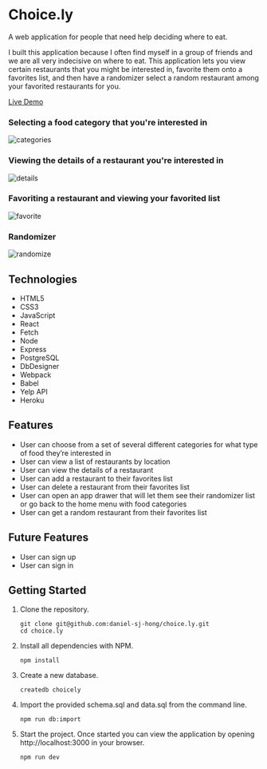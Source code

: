 # Choice.ly

A web application for people that need help deciding where to eat.

I built this application because I often find myself in a group of friends and we are all very indecisive on where to eat. This application lets you view certain restaurants that you might be interested in, favorite them onto a favorites list, and then have a randomizer select a random restaurant among your favorited restaurants for you.

[Live Demo](https://choice-ly.herokuapp.com/#)

### Selecting a food category that you're interested in
![categories](https://user-images.githubusercontent.com/80491609/136467672-0e033db5-5c6e-418d-8df3-d1fc536ddeaf.gif)
### Viewing the details of a restaurant you're interested in
![details](https://user-images.githubusercontent.com/80491609/136467805-5c4f2491-eebb-423c-ab8b-0fe068ac6137.gif)
### Favoriting a restaurant and viewing your favorited list
![favorite](https://user-images.githubusercontent.com/80491609/136467859-9a0f3918-c14a-48b8-ae5d-95c17c5e6404.gif)
### Randomizer
![randomize](https://user-images.githubusercontent.com/80491609/136467939-1841ee32-2fa9-4043-acad-e3b2078f413b.gif)

## Technologies

* HTML5
* CSS3
* JavaScript
* React
* Fetch
* Node
* Express
* PostgreSQL
* DbDesigner
* Webpack
* Babel
* Yelp API
* Heroku

## Features

- User can choose from a set of several different categories for what type of food they’re interested in
- User can view a list of restaurants by location
- User can view the details of a restaurant
- User can add a restaurant to their favorites list
- User can delete a restaurant from their favorites list
- User can open an app drawer that will let them see their randomizer list or go back to the home menu with food categories
- User can get a random restaurant from their favorites list

## Future Features

- User can sign up
- User can sign in

## Getting Started

1. Clone the repository.

    ```shell
    git clone git@github.com:daniel-sj-hong/choice.ly.git
    cd choice.ly
    ```

1. Install all dependencies with NPM.

    ```shell
    npm install
    ```

1. Create a new database.

    ```shell
    createdb choicely
    ```

1. Import the provided schema.sql and data.sql from the command line.

    ```shell
    npm run db:import
    ```

1. Start the project. Once started you can view the application by opening http://localhost:3000 in your browser.

    ```shell
    npm run dev
    ```
